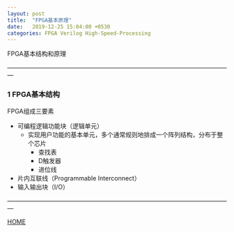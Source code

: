 ```yaml
---
layout: post
title:  "FPGA基本原理"
date:   2019-12-25 15:04:00 +0530
categories: FPGA Verilog High-Speed-Processing
---
```


FPGA基本结构和原理

—————————————————————————————————————

### 1 FPGA基本结构

FPGA组成三要素

* 可编程逻辑功能块（逻辑单元）
  * 实现用户功能的基本单元，多个通常规则地排成一个阵列结构，分布于整个芯片
    * 查找表
    * D触发器
    * 进位线
* 片内互联线（Programmable Interconnect）
* 输入输出块（I/O）

—————————————————————————————————————

[HOME][home]

[home]: https://vinericy.cn

